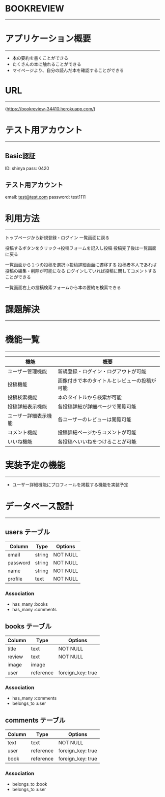 # BOOKREVIEW
---

# アプリケーション概要
---
- 本の要約を書くことができる
- たくさんの本に触れることができる
- マイページより、自分の読んだ本を確認することができる

# URL
---
(https://bookreview-34410.herokuapp.com/)

# テスト用アカウント
---
## Basic認証
ID:   shinya
pass: 0420

## テスト用アカウント
email:    test@test.com
password: test1111

# 利用方法
---
トップページから新規登録・ログイン
一覧画面に戻る

投稿するボタンをクリック→投稿フォームを記入し投稿
投稿完了後は一覧画面に戻る

一覧画面から１つの投稿を選択→投稿詳細画面に遷移する
投稿者本人であれば投稿の編集・削除が可能になる
ログインしていれば投稿に関してコメントすることができる

一覧画面右上の投稿検索フォームから本の要約を検索できる

# 課題解決
---


# 機能一覧
---
| 機能                 | 概要                                         |
| -------------------- | -------------------------------------------- |
| ユーザー管理機能     | 新規登録・ログイン・ログアウトが可能         |
| 投稿機能             | 画像付きで本のタイトルとレビューの投稿が可能 |
| 投稿検索機能         | 本のタイトルから検索が可能                   |
| 投稿詳細表示機能     | 各投稿詳細が詳細ページで閲覧可能             |
| ユーザー詳細表示機能 | 各ユーザーのレビューは閲覧可能               |
| コメント機能         | 投稿詳細ページからコメントが可能             |
| いいね機能           | 各投稿へいいねをつけることが可能             |

# 実装予定の機能
---
- ユーザー詳細機能にプロフィールを掲載する機能を実装予定

# データベース設計
---
## users テーブル

| Column     | Type    | Options   |
| ---------- | ------- | --------- |
| email      | string  | NOT NULL  |
| password   | string  | NOT NULL  |
| name       | string  | NOT NULL  |
| profile    | text    | NOT NULL  | 

### Association
- has_many :books
- has_many :comments


## books テーブル

| Column     | Type      | Options                    |
| ---------- | --------- | -------------------------- |
| title      | text      | NOT NULL                   |
| review     | text      | NOT NULL                   |
| image      | image     |                            | 
| user       | reference | foreign_key: true          | 

### Association
- has_many   :comments
- belongs_to :user


## comments テーブル

| Column     | Type      | Options                    |
| ---------- | --------- | -------------------------- |
| text       | text      | NOT NULL                   |
| user       | reference | foreign_key: true          |
| book       | reference | foreign_key: true          |

### Association
- belongs_to :book
- belongs_to :user